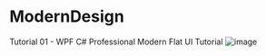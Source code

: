 # ModernDesign
Tutorial 01 - WPF C# Professional Modern Flat UI Tutorial
![image](https://user-images.githubusercontent.com/69195287/227729751-15dbc025-5fbd-4e07-a501-30b0861bab45.png)
